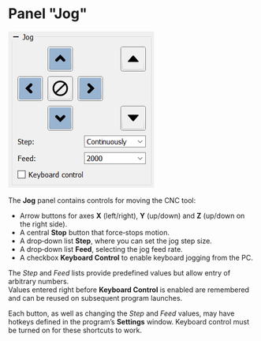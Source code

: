 # Panel "Jog"

![Panel Jogging](../../img/jogging.png)

The **Jog** panel contains controls for moving the CNC tool:

- Arrow buttons for axes **X** (left/right), **Y** (up/down) and **Z** (up/down on the right side).
- A central **Stop** button that force‑stops motion.
- A drop‑down list **Step**, where you can set the jog step size.
- A drop‑down list **Feed**, selecting the jog feed rate.
- A checkbox **Keyboard Control** to enable keyboard jogging from the PC.

The *Step* and *Feed* lists provide predefined values but allow entry of arbitrary numbers.  
Values entered right before **Keyboard Control** is enabled are remembered and can be reused on subsequent program launches.

Each button, as well as changing the *Step* and *Feed* values, may have hotkeys defined in the program’s **Settings** window.
Keyboard control must be turned on for these shortcuts to work.